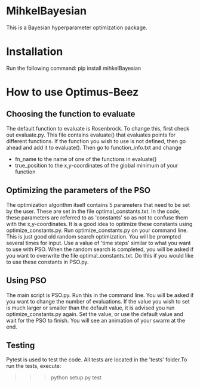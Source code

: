 # MihkelBayesian

This is a Bayesian hyperparameter optimization package. 

# Installation

Run the following command:
pip install mihkelBayesian

# How to use Optimus-Beez

## Choosing the function to evaluate

The default function to evaluate is Rosenbrock. To change this, first check out evaluate.py. This file contains evaluate() that evaluates points for different functions. If the function you wish to use is not defined, then go ahead and add it to evaluate(). Then go to function_info.txt and change
- fn_name to the name of one of the functions in evaluate()
- true_position to the x,y-coordinates of the global minimum of your function

## Optimizing the parameters of the PSO

The optimization algorithm itself contains 5 parameters that need to be set by the user. These are set in the file optimal_constants.txt. In the code, these parameters are referred to as 'constants' so as not to confuse them with the x,y-coordinates.
It is a good idea to optimize these constants using optimize_constants.py. Run optimize_constants.py on your command line. This is just good old random search optimization. You will be prompted several times for input. Use a value of 'time steps' similar to what you want to use with PSO.
When the random search is completed, you will be asked if you want to overwrite the file optimal_constants.txt. Do this if you would like to use these constants in PSO.py.

## Using PSO

The main script is PSO.py. Run this in the command line. You will be asked if you want to change the number of evaluations. If the value you wish to set is much larger or smaller than the default value, it is advised you run optimize_constants.py again. Set the value, or use the default value and wait for the PSO to finish. You will see an animation of your swarm at the end.

## Testing

Pytest is used to test the code. All tests are located in the 'tests' folder.To run the tests, execute:

>>> python setup.py test